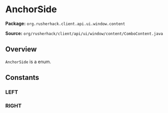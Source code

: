 # AnchorSide

**Package:** `org.rusherhack.client.api.ui.window.content`

**Source:** `org/rusherhack/client/api/ui/window/content/ComboContent.java`

## Overview

`AnchorSide` is a enum.

## Constants

### LEFT

### RIGHT

